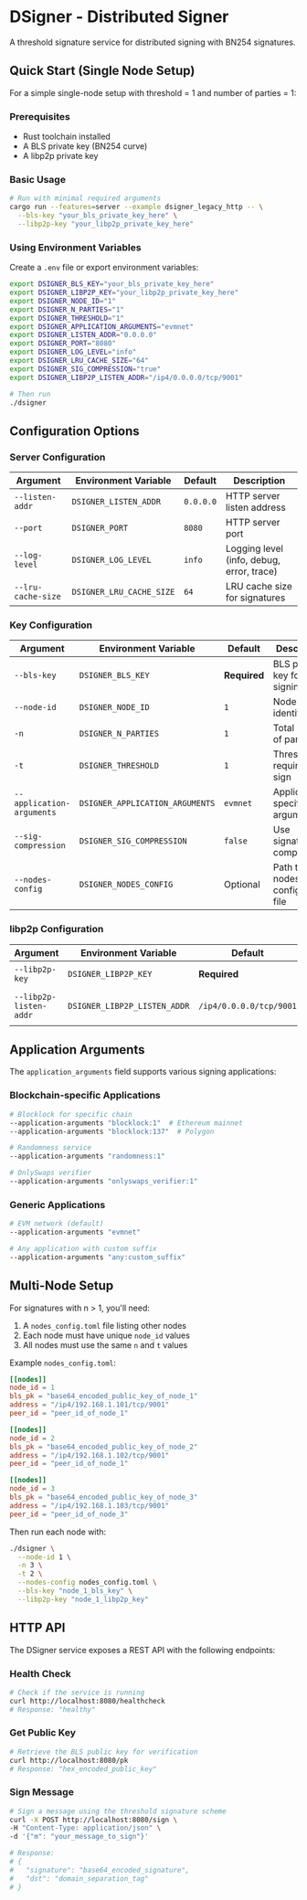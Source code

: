 # DSigner - Distributed Signer

A threshold signature service for distributed signing with BN254 signatures.

## Quick Start (Single Node Setup)

For a simple single-node setup with threshold = 1 and number of parties = 1:

### Prerequisites

- Rust toolchain installed
- A BLS private key (BN254 curve)
- A libp2p private key

### Basic Usage

```bash
# Run with minimal required arguments
cargo run --features=server --example dsigner_legacy_http -- \
  --bls-key "your_bls_private_key_here" \
  --libp2p-key "your_libp2p_private_key_here"
```

### Using Environment Variables

Create a `.env` file or export environment variables:

```bash
export DSIGNER_BLS_KEY="your_bls_private_key_here"
export DSIGNER_LIBP2P_KEY="your_libp2p_private_key_here"
export DSIGNER_NODE_ID="1"
export DSIGNER_N_PARTIES="1"
export DSIGNER_THRESHOLD="1"
export DSIGNER_APPLICATION_ARGUMENTS="evmnet"
export DSIGNER_LISTEN_ADDR="0.0.0.0"
export DSIGNER_PORT="8080"
export DSIGNER_LOG_LEVEL="info"
export DSIGNER_LRU_CACHE_SIZE="64"
export DSIGNER_SIG_COMPRESSION="true"
export DSIGNER_LIBP2P_LISTEN_ADDR="/ip4/0.0.0.0/tcp/9001"

# Then run
./dsigner
```

## Configuration Options

### Server Configuration

| Argument | Environment Variable | Default | Description |
|----------|---------------------|---------|-------------|
| `--listen-addr` | `DSIGNER_LISTEN_ADDR` | `0.0.0.0` | HTTP server listen address |
| `--port` | `DSIGNER_PORT` | `8080` | HTTP server port |
| `--log-level` | `DSIGNER_LOG_LEVEL` | `info` | Logging level (info, debug, error, trace) |
| `--lru-cache-size` | `DSIGNER_LRU_CACHE_SIZE` | `64` | LRU cache size for signatures |

### Key Configuration

| Argument                  | Environment Variable | Default      | Description |
|---------------------------|---------------------|--------------|-------------|
| `--bls-key`               | `DSIGNER_BLS_KEY` | **Required** | BLS private key for signing |
| `--node-id`               | `DSIGNER_NODE_ID` | `1`          | Node identifier |
| `-n`                      | `DSIGNER_N_PARTIES` | `1`          | Total number of parties |
| `-t`                      | `DSIGNER_THRESHOLD` | `1`          | Threshold required to sign |
| `--application-arguments` | `DSIGNER_APPLICATION_ARGUMENTS` | `evmnet`     | Application-specific arguments |
| `--sig-compression`       | `DSIGNER_SIG_COMPRESSION` | `false`      | Use signature compression |
| `--nodes-config`          | `DSIGNER_NODES_CONFIG` | Optional     | Path to nodes configuration file |

### libp2p Configuration

| Argument | Environment Variable | Default | Description |
|----------|---------------------|---------|-------------|
| `--libp2p-key` | `DSIGNER_LIBP2P_KEY` | **Required** | libp2p private key |
| `--libp2p-listen-addr` | `DSIGNER_LIBP2P_LISTEN_ADDR` | `/ip4/0.0.0.0/tcp/9001` | libp2p listen address |

## Application Arguments

The `application_arguments` field supports various signing applications:

### Blockchain-specific Applications
```bash
# Blocklock for specific chain
--application-arguments "blocklock:1"  # Ethereum mainnet
--application-arguments "blocklock:137"  # Polygon

# Randomness service
--application-arguments "randomness:1"

# OnlySwaps verifier
--application-arguments "onlyswaps_verifier:1"
```

### Generic Applications
```bash
# EVM network (default)
--application-arguments "evmnet"

# Any application with custom suffix
--application-arguments "any:custom_suffix"
```

## Multi-Node Setup

For signatures with n > 1, you'll need:

1. A `nodes_config.toml` file listing other nodes
2. Each node must have unique `node_id` values
3. All nodes must use the same `n` and `t` values

Example `nodes_config.toml`:
```toml
[[nodes]]
node_id = 1
bls_pk = "base64_encoded_public_key_of_node_1"
address = "/ip4/192.168.1.101/tcp/9001"
peer_id = "peer_id_of_node_1"

[[nodes]]
node_id = 2
bls_pk = "base64_encoded_public_key_of_node_2"
address = "/ip4/192.168.1.102/tcp/9001"
peer_id = "peer_id_of_node_1"

[[nodes]]
node_id = 3
bls_pk = "base64_encoded_public_key_of_node_3"  
address = "/ip4/192.168.1.103/tcp/9001"
peer_id = "peer_id_of_node_3"
```

Then run each node with:
```bash
./dsigner \
  --node-id 1 \
  -n 3 \
  -t 2 \
  --nodes-config nodes_config.toml \
  --bls-key "node_1_bls_key" \
  --libp2p-key "node_1_libp2p_key"
```


## HTTP API

The DSigner service exposes a REST API with the following endpoints:

### Health Check
```bash
# Check if the service is running
curl http://localhost:8080/healthcheck
# Response: "healthy"
```

### Get Public Key
```bash
# Retrieve the BLS public key for verification
curl http://localhost:8080/pk
# Response: "hex_encoded_public_key"
```

### Sign Message
```bash
# Sign a message using the threshold signature scheme
curl -X POST http://localhost:8080/sign \
-H "Content-Type: application/json" \
-d '{"m": "your_message_to_sign"}'

# Response:
# {
#   "signature": "base64_encoded_signature",
#   "dst": "domain_separation_tag"
# }
```
